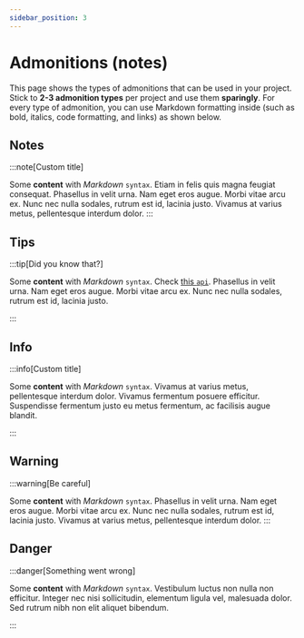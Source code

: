 ```yaml
---
sidebar_position: 3
---
```


# Admonitions (notes)

This page shows the types of admonitions that can be used in your project. Stick to **2-3 admonition types** per project and use them **sparingly**.
For every type of admonition, you can use Markdown formatting inside (such as bold, italics, code formatting, and links) as shown below.

## Notes

:::note[Custom title]

Some **content** with _Markdown_ `syntax`. Etiam in felis quis magna feugiat consequat. Phasellus in velit urna. Nam eget eros augue. Morbi vitae arcu ex. Nunc nec nulla sodales, rutrum est id, lacinia justo. Vivamus at varius metus, pellentesque interdum dolor. 
:::

## Tips

:::tip[Did you know that?]

Some **content** with _Markdown_ `syntax`. Check [this `api`](#). Phasellus in velit urna. Nam eget eros augue. Morbi vitae arcu ex. Nunc nec nulla sodales, rutrum est id, lacinia justo. 

:::

## Info

:::info[Custom title]

Some **content** with _Markdown_ `syntax`. Vivamus at varius metus, pellentesque interdum dolor. Vivamus fermentum posuere efficitur. Suspendisse fermentum justo eu metus fermentum, ac facilisis augue blandit.  

:::

## Warning 

:::warning[Be careful]

Some **content** with _Markdown_ `syntax`. Phasellus in velit urna. Nam eget eros augue. Morbi vitae arcu ex. Nunc nec nulla sodales, rutrum est id, lacinia justo. Vivamus at varius metus, pellentesque interdum dolor. 
:::

## Danger 

:::danger[Something went wrong]

Some **content** with _Markdown_ `syntax`. Vestibulum luctus non nulla non efficitur. Integer nec nisi sollicitudin, elementum ligula vel, malesuada dolor. Sed rutrum nibh non elit aliquet bibendum. 

:::